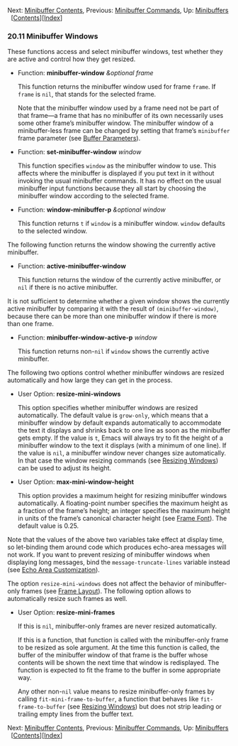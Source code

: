 

Next: [Minibuffer Contents](Minibuffer-Contents.html), Previous: [Minibuffer Commands](Minibuffer-Commands.html), Up: [Minibuffers](Minibuffers.html)   \[[Contents](index.html#SEC_Contents "Table of contents")]\[[Index](Index.html "Index")]

### 20.11 Minibuffer Windows

These functions access and select minibuffer windows, test whether they are active and control how they get resized.

*   Function: **minibuffer-window** *\&optional frame*

    This function returns the minibuffer window used for frame `frame`. If `frame` is `nil`, that stands for the selected frame.

    Note that the minibuffer window used by a frame need not be part of that frame—a frame that has no minibuffer of its own necessarily uses some other frame’s minibuffer window. The minibuffer window of a minibuffer-less frame can be changed by setting that frame’s `minibuffer` frame parameter (see [Buffer Parameters](Buffer-Parameters.html)).

<!---->

*   Function: **set-minibuffer-window** *window*

    This function specifies `window` as the minibuffer window to use. This affects where the minibuffer is displayed if you put text in it without invoking the usual minibuffer commands. It has no effect on the usual minibuffer input functions because they all start by choosing the minibuffer window according to the selected frame.

<!---->

*   Function: **window-minibuffer-p** *\&optional window*

    This function returns `t` if `window` is a minibuffer window. `window` defaults to the selected window.

The following function returns the window showing the currently active minibuffer.

*   Function: **active-minibuffer-window**

    This function returns the window of the currently active minibuffer, or `nil` if there is no active minibuffer.

It is not sufficient to determine whether a given window shows the currently active minibuffer by comparing it with the result of `(minibuffer-window)`, because there can be more than one minibuffer window if there is more than one frame.

*   Function: **minibuffer-window-active-p** *window*

    This function returns non-`nil` if `window` shows the currently active minibuffer.

The following two options control whether minibuffer windows are resized automatically and how large they can get in the process.

*   User Option: **resize-mini-windows**

    This option specifies whether minibuffer windows are resized automatically. The default value is `grow-only`, which means that a minibuffer window by default expands automatically to accommodate the text it displays and shrinks back to one line as soon as the minibuffer gets empty. If the value is `t`, Emacs will always try to fit the height of a minibuffer window to the text it displays (with a minimum of one line). If the value is `nil`, a minibuffer window never changes size automatically. In that case the window resizing commands (see [Resizing Windows](Resizing-Windows.html)) can be used to adjust its height.

<!---->

*   User Option: **max-mini-window-height**

    This option provides a maximum height for resizing minibuffer windows automatically. A floating-point number specifies the maximum height as a fraction of the frame’s height; an integer specifies the maximum height in units of the frame’s canonical character height (see [Frame Font](Frame-Font.html)). The default value is 0.25.

Note that the values of the above two variables take effect at display time, so let-binding them around code which produces echo-area messages will not work. If you want to prevent resizing of minibuffer windows when displaying long messages, bind the `message-truncate-lines` variable instead (see [Echo Area Customization](Echo-Area-Customization.html)).

The option `resize-mini-windows` does not affect the behavior of minibuffer-only frames (see [Frame Layout](Frame-Layout.html)). The following option allows to automatically resize such frames as well.

*   User Option: **resize-mini-frames**

    If this is `nil`, minibuffer-only frames are never resized automatically.

    If this is a function, that function is called with the minibuffer-only frame to be resized as sole argument. At the time this function is called, the buffer of the minibuffer window of that frame is the buffer whose contents will be shown the next time that window is redisplayed. The function is expected to fit the frame to the buffer in some appropriate way.

    Any other non-`nil` value means to resize minibuffer-only frames by calling `fit-mini-frame-to-buffer`, a function that behaves like `fit-frame-to-buffer` (see [Resizing Windows](Resizing-Windows.html)) but does not strip leading or trailing empty lines from the buffer text.

Next: [Minibuffer Contents](Minibuffer-Contents.html), Previous: [Minibuffer Commands](Minibuffer-Commands.html), Up: [Minibuffers](Minibuffers.html)   \[[Contents](index.html#SEC_Contents "Table of contents")]\[[Index](Index.html "Index")]
